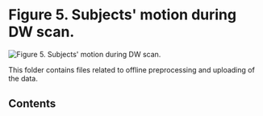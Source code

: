 # Figure 5. Subjects' motion during DW scan.

![Figure 5. Subjects' motion during DW scan.](Motion_plotted.epsc)

This folder contains files related to offline preprocessing and uploading of the data. 

## Contents


